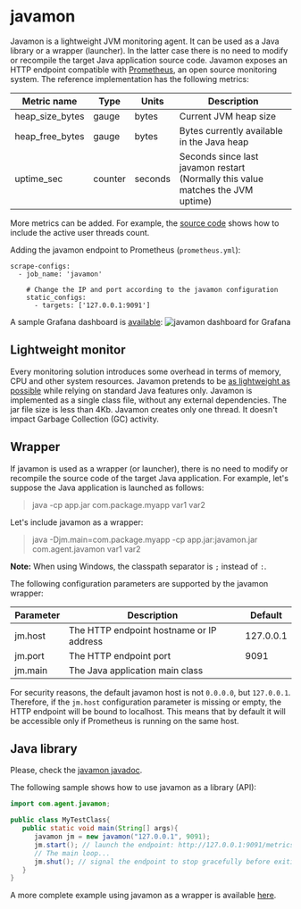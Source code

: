 # javamon

Javamon is a lightweight JVM monitoring agent. It can be used as a Java library or a wrapper (launcher).
In the latter case there is no need to modify or recompile the target Java application source code. Javamon exposes
an HTTP endpoint compatible with [Prometheus](https://github.com/prometheus), an open source monitoring system.
The reference implementation has the following metrics:  

| Metric name     | Type    | Units   | Description                                                                        |
| --------------- | ------- | ------- | -----------------------------------------------------------------------------------|
| heap_size_bytes | gauge   | bytes   | Current JVM heap size                                                              |
| heap_free_bytes	| gauge   | bytes   | Bytes currently available in the Java heap                                         |
| uptime_sec      | counter | seconds | Seconds since last javamon restart<br>(Normally this value matches the JVM uptime) |

More metrics can be added. For example, the [source code](/src/com/agent/javamon.java#L119-L125)
shows how to include the active user threads count.  

Adding the javamon endpoint to Prometheus (`prometheus.yml`):

```
scrape-configs:
  - job_name: 'javamon'

    # Change the IP and port according to the javamon configuration
    static_configs:
      - targets: ['127.0.0.1:9091']
```

A sample Grafana dashboard is [available](/dashboard_javamon.json):
![javamon dashboard for Grafana](https://vkamenar.github.io/javamon/dashboard_javamon.png)


## Lightweight monitor

Every monitoring solution introduces some overhead in terms of memory, CPU and other system resources.
Javamon pretends to be [as lightweight as possible](https://github.com/vkamenar/javamon/discussions/1) while relying on standard Java features only. Javamon
is implemented as a single class file, without any external dependencies. The jar file size is less than
4Kb. Javamon creates only one thread. It doesn't impact Garbage Collection (GC) activity.  

## Wrapper

If javamon is used as a wrapper (or launcher), there is no need to modify or recompile the source code
of the target Java application. For example, let's suppose the Java application is launched as follows:  

>java -cp app.jar com.package.myapp var1 var2

Let's include javamon as a wrapper:

>java -Djm.main=com.package.myapp -cp app.jar:javamon.jar com.agent.javamon var1 var2

**Note:** When using Windows, the classpath separator is `;` instead of `:`.

The following configuration parameters are supported by the javamon wrapper:

| Parameter | Description                              | Default   |
| --------- | ---------------------------------------- | --------- |
| jm.host   | The HTTP endpoint hostname or IP address | 127.0.0.1 |
| jm.port   | The HTTP endpoint port                   | 9091      |
| jm.main   | The Java application main class          |           |

For security reasons, the default javamon host is not `0.0.0.0`, but `127.0.0.1`. Therefore, if the
`jm.host` configuration parameter is missing or empty, the HTTP endpoint will be bound to localhost.
This means that by default it will be accessible only if Prometheus is running on the same host.  

## Java library

Please, check the [javamon javadoc](https://vkamenar.github.io/javamon/javadoc.htm).  

The following sample shows how to use javamon as a library (API):

```java
import com.agent.javamon;

public class MyTestClass{
   public static void main(String[] args){
      javamon jm = new javamon("127.0.0.1", 9091);
      jm.start(); // launch the endpoint: http://127.0.0.1:9091/metrics
      // The main loop...
      jm.shut(); // signal the endpoint to stop gracefully before exiting
   }
}
```

A more complete example using javamon as a wrapper is available [here](/test/TestAPI.java).  
